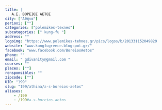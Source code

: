 ```yaml
---
title: |
   Α.Σ. ΒΟΡΕΙΟΣ ΑΕΤΟΣ
city: ["Αθήνα"]
perioxi: [""]
categories: ["polemikes-texnes"]
subcategories: [" kung-fu "]
address: ""
logoimg: "https://www.polemikes-tehnes.gr/pics/logos/b/201331152049829.jpg"
website: "www.kungfugreece.blogspot.gr/"
facebook: "www.facebook.com/BoreiosAetos"
phone: ""
email: " gdivanity@gmail.com "
courses: ""
places: [""]
rensponsibles: ""
zipcode: [""]
UID: "199"
slug: "199/athina/a-s-boreios-aetos"
aliases:
    - /199
    - /199#a-s-boreios-aetos
---
```


